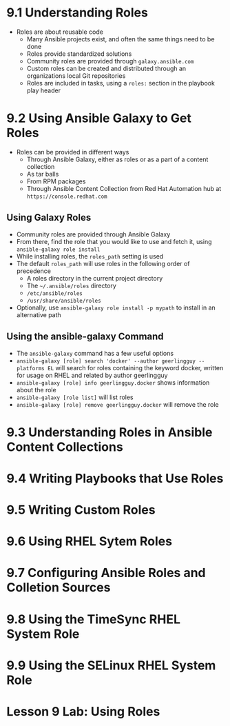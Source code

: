 # 9.1 Understanding Roles
- Roles are about reusable code
  - Many Ansible projects exist, and often the same things need to be done
  - Roles provide standardized solutions
  - Community roles are provided through `galaxy.ansible.com` 
  - Custom roles can be created and distributed through an organizations local Git repositories
  - Roles are included in tasks, using a `roles:` section in the playbook play header

# 9.2 Using Ansible Galaxy to Get Roles
- Roles can be provided in different ways
  - Through Ansible Galaxy, either as roles or as a part of a content collection
  - As tar balls
  - From RPM packages
  - Through Ansible Content Collection from Red Hat Automation hub at `https://console.redhat.com`

## Using Galaxy Roles
- Community roles are provided through Ansible Galaxy
- From there, find the role that you would like to use and fetch it, using `ansible-galaxy role install`
- While installing roles, the `roles_path` setting is used
- The default `roles_path` will use roles in the following order of precedence
  - A roles directory in the current project directory
  - The `~/.ansible/roles` directory
  - `/etc/ansible/roles`
  - `/usr/share/ansible/roles`
- Optionally, use `ansible-galaxy role install -p mypath` to install in an alternative path

## Using the ansible-galaxy Command 
- The `ansible-galaxy` command has a few useful options
- `ansible-galaxy [role] search 'docker' --author geerlingguy --platforms EL` will search for roles containing the keyword docker, written for usage on RHEL and related by author geerlingguy
- `ansible-galaxy [role] info geerlingguy.docker` shows information about the role
- `ansible-galaxy [role list]` will list roles
- `ansible-galaxy [role] remove geerlingguy.docker` will remove the role

# 9.3 Understanding Roles in Ansible Content Collections
# 9.4 Writing Playbooks that Use Roles
# 9.5 Writing Custom Roles
# 9.6 Using RHEL Sytem Roles
# 9.7 Configuring Ansible Roles and Colletion Sources
# 9.8 Using the TimeSync RHEL System Role
# 9.9 Using the SELinux RHEL System Role
# Lesson 9 Lab: Using Roles
